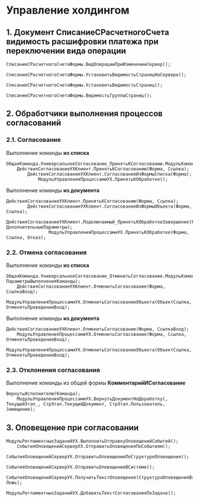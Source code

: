# Управление холдингом

## 1. Документ СписаниеСРасчетногоСчета видимость расшифровки платежа при переключении вида операции

	СписаниеСРасчетногоСчетаФормы.ВидОперацииПриИзмененииСервер();
			СписаниеСРасчетногоСчетаФормы.УстановитьВидимостьСтраницНаСервере();
					СписаниеСРасчетногоСчетаФормы.УстановитьВидимостьСтраниц();
						СписаниеСРасчетногоСчетаФормы.ВидимостьГруппыСтраниц();

## 2. Обработчики выполнения процессов согласований

### 2.1. Согласование 

Выполнение команды __из списка__

	ОбщаяКоманда.УниверсальноеСогласование_ПринятьКСогласованию.МодульКоманды.ОбработкаКоманды();
		ДействияСогласованиеУХКлиент.ПринятьКСогласованию(Форма, Ссылка);
			ДействияСогласованиеУХКлиент.СогласованиеИзФормыСписка(Форма);
				МодульУправленияПроцессамиУХ.ПринятьКОбработке();

Выполнение команды __из документа__

	ДействияСогласованиеУХКлиент.ПринятьКСогласованию(Форма, Ссылка);
			ДействияСогласованиеУХКлиент.СогласованиеИзФормыОбъекта(Форма, Ссылка);
				ДействияСогласованиеУХКлиент.Подключаемый_ПринятьКОбработкеЗавершение(РезультатВопроса, ДополнительныеПараметры);
					МодульУправленияПроцессамиУХ.ПринятьКОбработке(Форма, Ссылка, Отказ);

### 2.2. Отмена согласования

Выполнение команды __из списка__

	ОбщаяКоманда.УниверсальноеСогласование_ОтменитьСогласование.МодульКоманды.ОбработкаКоманды(ПараметрКоманды, ПараметрыВыполненияКоманды);
		ДействияСогласованиеУХКлиент.ОтменитьСогласование(Форма, СсылкаВход);
			МодульУправленияПроцессамиУХ.ОтменитьСогласованиеОбъекта(ОбъектСсылка, ОтменятьПроведениеВход);

Выполнение команды __из документа__

	ДействияСогласованиеУХКлиент.ОтменитьСогласование(Форма, СсылкаВход);
		МодульУправленияПроцессамиУХ.ОтменитьСогласование(Форма, Ссылка, ОтменятьПроведениеВход);
			МодульУправленияПроцессамиУХ.ОтменитьСогласованиеОбъекта(ОбъектСсылка, ОтменятьПроведениеВход);

### 2.3. Отклонения согласования

Выполнение команды из общей формы __КомментарийИСогласование__

	ВернутьИсполнителю(Команда);
		МодульУправленияПроцессамиУХ.ВернутьДокументНаДоработку(, ТекущийЭтап_, СтрЭтап.ТекущийДокумент, СтрЭтап.Пользователь, Замещение);


## 3. Оповещение при согласовании

	МодульРегламентныхЗаданийУХ.ВыполнитьОтправкуОповещенийСобытий();
		СобытияОповещенийСерверУХ.ОтправитьОповещенияПоСобытиям();
			СобытияОповещенийСерверУХ.ОтправитьОповещениеПоСтруктуреОповещения();
					СобытияОповещенийСерверУХ.ОтправитьОповещениеВСистеме();
						СобытияОповещенийСерверУХ.ПолучитьТекстОповещения(СтруктураОповещенияВход, Ложь);
							МодульРегламентныхЗаданийУХ.ДобавитьТекстСогласованияПоЗадаче();